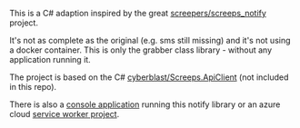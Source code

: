 This is a C# adaption inspired by the great [screepers/screeps_notify](https://github.com/screepers/screeps_notify) project. 

It's not as complete as the original (e.g. sms still missing) and it's not using a docker container. This is only the grabber class library - without any application running it. 

The project is based on the C# [cyberblast/Screeps.ApiClient](https://github.com/cyberblast/Screeps.ApiClient) (not included in this repo).

There is also a [console application](https://github.com/cyberblast/Screeps.NotifyConsole) running this notify library or an azure cloud [service worker project](https://github.com/cyberblast/Screeps.NotifyService).
